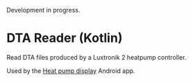 Development in progress.

# DTA Reader (Kotlin)

Read DTA files produced by a Luxtronik 2 heatpump controller.

Used by the [Heat pump display](https://github.com/UweTrottmann/wp-display-android) Android app.
